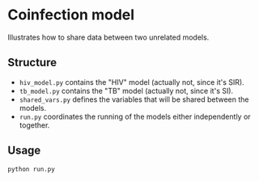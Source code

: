 # Coinfection model

Illustrates how to share data between two unrelated models.

## Structure

* `hiv_model.py` contains the "HIV" model (actually not, since it's SIR).
* `tb_model.py` contains the "TB" model (actually not, since it's SI).
* `shared_vars.py` defines the variables that will be shared between the models.
* `run.py` coordinates the running of the models either independently or together.

## Usage

`python run.py`